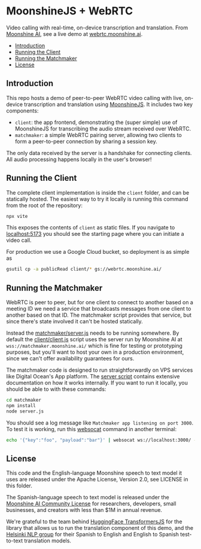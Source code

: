 # MoonshineJS + WebRTC

Video calling with real-time, on-device transcription and translation. From [Moonshine AI](https://moonshine.ai/), see a live demo at
[webrtc.moonshine.ai](https://webrtc.moonshine.ai).

<!-- toc -->

-   [Introduction](#introduction)
-   [Running the Client](#running-the-client)
-   [Running the Matchmaker](#running-the-matchmaker)
-   [License](#license)

<!-- tocstop -->

## Introduction

This repo hosts a demo of peer-to-peer WebRTC video calling with live, on-device
transcription and translation using [MoonshineJS](https://dev.moonshine.ai/#js).
It includes two key components:

-   `client`: the app frontend, demonstrating the (super simple) use of
    MoonshineJS for transcribing the audio stream received over WebRTC.
-   `matchmaker`: a simple WebRTC pairing server, allowing two clients to form a
    peer-to-peer connection by sharing a session key.

The only data received by the server is a handshake for connecting clients. All
audio processing happens locally in the user's browser!

## Running the Client

The complete client implementation is inside the `client` folder, and can be
statically hosted. The easiest way to try it locally is running this command
from the root of the repository:

```bash
npx vite
```

This exposes the contents of `client` as static files. If you navigate to
[localhost:5173](http://localhost:5173/) you should see the starting page where
you can initiate a video call.

For production we use a Google Cloud bucket, so deployment is as simple as

```bash
gsutil cp -a publicRead client/* gs://webrtc.moonshine.ai/
```

## Running the Matchmaker

WebRTC is peer to peer, but for one client to connect to another based on a
meeting ID we need a service that broadcasts messages from one client to another
based on that ID. The matchmaker script provides that service, but since there's
state involved it can't be hosted statically.

Instead the
[matchmaker/server.js](https://github.com/moonshine-ai/moonshine-js-webrtc/matchmaker/server.js)
needs to be running somewhere. By default the
[client/client.js](https://github.com/moonshine-ai/moonshine-js-webrtc/client/client.js)
script uses the server run by Moonshine AI at `wss://matchmaker.moonshine.ai/`
which is fine for testing or prototyping purposes, but you'll want to host your
own in a production environment, since we can't offer availability guarantees
for ours.

The matchmaker code is designed to run straightforwardly on VPS services like
Digital Ocean's App platform. The [server
script](https://github.com/moonshine-ai/moonshine-js-webrtc/matchmaker/server.js)
contains extensive documentation on how it works internally. If you want to run
it locally, you should be able to with these commands:

```bash
cd matchmaker
npm install
node server.js
```

You should see a log message like `Matchmaker app listening on port 3000`. To
test it is working, run this [websocat](https://github.com/vi/websocat) command
in another terminal:

```bash
echo '{"key":"foo", "payload":"bar"}' | websocat ws://localhost:3000/ -v
```

## License

This code and the English-language Moonshine speech to text model it uses are
released under the Apache License, Version 2.0, see LICENSE in this folder.

The Spanish-language speech to text model is released under the [Moonshine AI
Community License](https://moonshine.ai/license) for researchers, developers,
small businesses, and creators with less than $1M in annual revenue.

We're grateful to the team behind [HuggingFace
TransformersJS](https://huggingface.co/docs/transformers.js/en/index) for the
library that allows us to run the translation component of this demo, and the
[Helsinki NLP group](https://huggingface.co/Helsinki-NLP) for their Spanish to
English and English to Spanish test-to-text translation
models.
